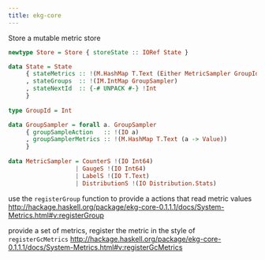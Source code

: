 ```yaml
---
title: ekg-core
---
```


Store
a mutable metric store
```haskell
newtype Store = Store { storeState :: IORef State }

data State = State
     { stateMetrics :: !(M.HashMap T.Text (Either MetricSampler GroupId))
     , stateGroups  :: !(IM.IntMap GroupSampler)
     , stateNextId  :: {-# UNPACK #-} !Int
     }
     
type GroupId = Int

data GroupSampler = forall a. GroupSampler
     { groupSampleAction   :: !(IO a)
     , groupSamplerMetrics :: !(M.HashMap T.Text (a -> Value))
     }
     
data MetricSampler = CounterS !(IO Int64)
                   | GaugeS !(IO Int64)
                   | LabelS !(IO T.Text)
                   | DistributionS !(IO Distribution.Stats)
```


use the `registerGroup` function to provide a actions that read metric values 
http://hackage.haskell.org/package/ekg-core-0.1.1.1/docs/System-Metrics.html#v:registerGroup

provide a set of metrics, register  the metric in the style of `registerGcMetrics`
http://hackage.haskell.org/package/ekg-core-0.1.1.1/docs/System-Metrics.html#v:registerGcMetrics